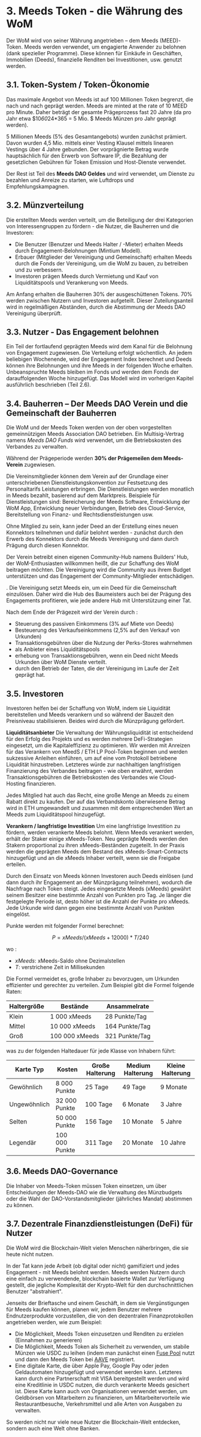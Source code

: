 # 3. Meeds Token - die Währung des WoM

Der WoM wird von seiner Währung angetrieben – dem Meeds (MEED)-Token. Meeds werden verwendet, um engagierte Anwender zu belohnen (dank spezieller Programme). Diese können für Einkäufe in Geschäften, Immobilien (Deeds), finanzielle Renditen bei Investitionen, usw. genutzt werden.

## 3.1. Token-System / Token-Ökonomie

Das maximale Angebot von Meeds ist auf 100 Millionen Token begrenzt, die nach und nach geprägt werden. Meeds are minted at the rate of 10 MEED pro Minute. Daher beträgt der gesamte Prägeprozess fast 20 Jahre (da pro Jahr etwa $10*60*24*365 = 5 Mio. $ Meeds Münzen pro Jahr geprägt werden).

5 Millionen Meeds (5% des Gesamtangebots) wurden zunächst prämiert. Davon wurden 4,5 Mio. mittels einer Vesting Klausel mittels linearen Vestings über 4 Jahre gebunden. Der vorprägnierte Betrag wurde hauptsächlich für den Erwerb von Software IP, die Bezahlung der gesetzlichen Gebühren für Token Emission und Host-Dienste verwendet.

Der Rest ist Teil des __Meeds DAO Geldes__ und wird verwendet, um Dienste zu bezahlen und Anreize zu starten, wie Luftdrops und Empfehlungskampagnen.


## 3.2. Münzverteilung

Die erstellten Meeds werden verteilt, um die Beteiligung der drei Kategorien von Interessengruppen zu fördern - die Nutzer, die Bauherren und die Investoren:

- Die Benutzer (Benutzer und Meeds Halter / -Mieter) erhalten Meeds durch Engagement-Belohnungen (Mintium Modell).
- Erbauer (Mitglieder der Vereinigung und Gemeinschaft) erhalten Meeds durch die Fonds der Vereinigung, um die WoM zu bauen, zu betreiben und zu verbessern.
- Investoren prägen Meeds durch Vermietung und Kauf von Liquiditätspools und Verankerung von Meeds.

Am Anfang erhalten die Bauherren 30% der ausgeschüttenen Tokens. 70% werden zwischen Nutzern und Investoren aufgeteilt. Dieser Zuteilungsanteil wird in regelmäßigen Abständen, durch die Abstimmung der Meeds DAO Vereinigung überprüft.

## 3.3. Nutzer - Das Engagement belohnen

Ein Teil der fortlaufend geprägten Meeds wird dem Kanal für die Belohnung von Engagement zugewiesen. Die Verteilung erfolgt wöchentlich. An jedem beliebigen Wochenende, wird der Engagement Index berechnet und Deeds können ihre Belohnungen und ihre Meeds in der folgenden Woche erhalten. Unbeanspruchte Meeds bleiben im Fonds und werden dem Fonds der darauffolgenden Woche hinzugefügt. Das Modell wird im vorherigen Kapitel ausführlich beschrieben (Teil 2.6).

## 3.4. Bauherren – Der Meeds DAO Verein und die Gemeinschaft der Bauherren

Die WoM und der Meeds Token werden von der oben vorgestellten gemeinnützigen Meeds Association DAO betrieben. Ein Multisig-Vertrag namens _Meeds DAO Funds_ wird verwendet, um die Betriebskosten des Verbandes zu verwalten.

Während der Prägeperiode werden **30% der Prägemeilen dem Meeds-Verein** zugewiesen.

Die Vereinsmitglieder können dem Verein auf der Grundlage einer unterschriebenen Dienstleistungskonvention zur Festsetzung des Personaltarifs Leistungen erbringen. Die Dienstleistungen werden monatlich in Meeds bezahlt, basierend auf dem Marktpreis. Beispiele für Dienstleistungen sind: Bereicherung der Meeds Software, Entwicklung der WoM App, Entwicklung neuer Verbindungen, Betrieb des Cloud-Service, Bereitstellung von Finanz- und Rechtsdienstleistungen usw.

Ohne Mitglied zu sein, kann jeder Deed an der Erstellung eines neuen Konnektors teilnehmen und dafür belohnt werden - zunächst durch den Erwerb des Konnektors durch die Meeds Vereinigung und dann durch Prägung durch diesen Konnektor.

Der Verein betreibt einen eigenen Community-Hub namens Builders' Hub, der WoM-Enthusiasten willkommen heißt, die zur Schaffung des WoM beitragen möchten. Die Vereinigung wird die Community aus ihrem Budget unterstützen und das Engagement der Community-Mitglieder entschädigen.

. Die Vereinigung setzt Meeds ein, um ein Deed für die Gemeinschaft einzulösen. Daher wird die Hub des Baumeisters auch bei der Prägung des Engagements profitieren, wie jede andere Hub mit Unterstützung einer Tat.

Nach dem Ende der Prägezeit wird der Verein durch :

- Steuerung des passiven Einkommens (3% auf Miete von Deeds)
- Besteuerung des Verkaufseinkommens (2,5% auf den Verkauf von Urkunden)
- Transaktionsgebühren über die Nutzung der Perks-Stores wahrnehmen
- als Anbieter eines Liquiditätspools
- erhebung von Transaktionsgebühren, wenn ein Deed nicht Meeds Urkunden über WoM Dienste verteilt.
- durch den Betrieb der Taten, die der Vereinigung im Laufe der Zeit geprägt hat.


## 3.5. Investoren

Investoren helfen bei der Schaffung von WoM, indem sie Liquidität bereitstellen und Meeds verankern und so während der Bauzeit den Preisniveau stabilisieren. Beides wird durch die Münzprägung gefördert.

**Liquiditätsanbieter** Die Verwaltung der Währungsliquidität ist entscheidend für den Erfolg des Projekts und es werden mehrere DeFi-Strategien eingesetzt, um die Kapitaleffizienz zu optimieren. Wir werden mit Anreizen für das Verankern von MeedS / ETH LP Pool-Token beginnen und werden sukzessive Anleihen einführen, um auf eine vom Protokoll betriebene Liquidität hinzustreben. Letzteres würde zur nachhaltigen langfristigen Finanzierung des Verbandes beitragen - wie oben erwähnt, werden Transaktionsgebühren die Betriebskosten des Verbandes wie Cloud-Hosting finanzieren.

Jedes Mitglied hat auch das Recht, eine große Menge an Meeds zu einem Rabatt direkt zu kaufen. Der auf das Verbandskonto überwiesene Betrag wird in ETH umgewandelt und zusammen mit dem entsprechenden Wert an Meeds zum Liquiditätspool hinzugefügt.

**Verankern / langfristige Investition** Um eine langfristige Investition zu fördern, werden verankerte Meeds belohnt. Wenn Meeds verankert werden, erhält der Staker einige xMeeds-Token. Neu geprägte Meeds werden den Stakern proportional zu ihren xMeeds-Beständen zugeteilt. In der Praxis werden die geprägten Meeds dem Bestand des xMeeds-Smart-Contracts hinzugefügt und an die xMeeds Inhaber verteilt, wenn sie die Freigabe erteilen.

Durch den Einsatz von Meeds können Investoren auch Deeds einlösen (und dann durch ihr Engagement an der Münzprägung teilnehmen), wodurch die Nachfrage nach Token steigt. Jedes eingesetzte Meeds (xMeeds) gewährt seinem Besitzer eine bestimmte Anzahl von Punkten pro Tag. Je länger die festgelegte Periode ist, desto höher ist die Anzahl der Punkte pro xMeeds. Jede Urkunde wird dann gegen eine bestimmte Anzahl von Punkten eingelöst.

Punkte werden mit folgender Formel berechnet:

 $$ P = xMeeds / (xMeeds + 12000) * T / 240 $$

 wo :

- $xMeeds$: xMeeds-Saldo ohne Dezimalstellen
- $T$: verstrichene Zeit in Millisekunden

Die Formel vermeidet es, große Inhaber zu bevorzugen, um Urkunden effizienter und gerechter zu verteilen. Zum Beispiel gibt die Formel folgende Raten:

| **Haltergröße** | **Bestände**   | **Ansammelrate** |
| --------------- | -------------- | ---------------- |
| Klein           | 1 000 xMeeds   | 28 Punkte/Tag    |
| Mittel          | 10 000 xMeeds  | 164 Punkte/Tag   |
| Groß            | 100 000 xMeeds | 321 Punkte/Tag   |


was zu der folgenden Haltedauer für jede Klasse von Inhabern führt:

| **Karte Typ** | **Kosten**     | **Große Halterung** | **Medium Halterung** | **Kleine Halterung** |
| ------------- | -------------- | ------------------- | -------------------- | -------------------- |
| Gewöhnlich    | 8 000 Punkte   | 25 Tage             | 49 Tage              | 9 Monate             |
| Ungewöhnlich  | 32 000 Punkte  | 100 Tage            | 6 Monate             | 3 Jahre              |
| Selten        | 50 000 Punkte  | 156 Tage            | 10 Monate            | 5 Jahre              |
| Legendär      | 100 000 Punkte | 311 Tage            | 20 Monate            | 10 Jahre             |

## 3.6. Meeds DAO-Governance

Die Inhaber von Meeds-Token müssen Token einsetzen, um über Entscheidungen der Meeds-DAO wie die Verwaltung des Münzbudgets oder die Wahl der DAO-Vorstandsmitglieder (jährliches Mandat) abstimmen zu können.

## 3.7. Dezentrale Finanzdienstleistungen (DeFi) für Nutzer

Die WoM wird die Blockchain-Welt vielen Menschen näherbringen, die sie heute nicht nutzen.

In der Tat kann jede Arbeit (ob digital oder nicht) gamifiziert und jedes Engagement - mit Meeds belohnt werden. Meeds werden Nutzern durch eine einfach zu verwendende, blockchain basierte Wallet zur Verfügung gestellt, die jegliche Komplexität der Krypto-Welt für den durchschnittlichen Benutzer "abstrahiert".

Jenseits der Brieftasche und einem Geschäft, in dem sie Vergünstigungen für Meeds kaufen können, planen wir, jedem Benutzer mehrere Endnutzerprodukte vorzustellen, die von den dezentralen Finanzprotokollen angetrieben werden, wie zum Beispiel:

- Die Möglichkeit, Meeds Token einzusetzen und Renditen zu erzielen (Einnahmen zu generieren)
- Die Möglichkeit, Meeds Token als Sicherheit zu verwenden, um stabile Münzen wie USDC zu leihen (indem man zunächst einen [Fuse Pool](https://app.rari.capital/fuse) nutzt und dann den Meeds Token bei [AAVE](https://aave.com/) registriert.
- Eine digitale Karte, die über Apple Pay, Google Pay oder jeden Geldautomaten hinzugefügt und verwendet werden kann. Letzteres kann durch eine Partnerschaft mit VISA bereitgestellt werden und wird eine Kreditlinie in USDC nutzen, die durch verankerte Meeds gesichert ist. Diese Karte kann auch von Organisationen verwendet werden, um Geldbörsen von Mitarbeitern zu finanzieren, um Mitarbeitervorteile wie Restaurantbesuche, Verkehrsmittel und alle Arten von Ausgaben zu verwalten.

So werden nicht nur viele neue Nutzer die Blockchain-Welt entdecken, sondern auch eine Welt ohne Banken.

 

